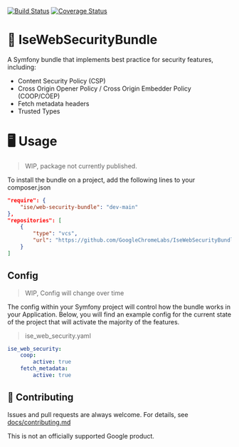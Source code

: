 [![Build Status](https://travis-ci.com/GoogleChromeLabs/IseWebSecurityBundle.svg?branch=main)](https://travis-ci.com/GoogleChromeLabs/IseWebSecurityBundle)
[![Coverage Status](https://coveralls.io/repos/github/GoogleChromeLabs/IseWebSecurityBundle/badge.svg?branch=ci)](https://coveralls.io/github/GoogleChromeLabs/IseWebSecurityBundle?branch=ci)

# 🔐 IseWebSecurityBundle

A Symfony bundle that implements best practice for security features,
including:

- Content Security Policy (CSP)
- Cross Origin Opener Policy / Cross Origin Embedder Policy (COOP/COEP)
- Fetch metadata headers
- Trusted Types

# 🖥️ Usage

>WIP, package not currently published. 

To install the bundle on a project, add the following lines to your composer.json

```json
"require": {
    "ise/web-security-bundle": "dev-main"
},
"repositories": [
    {
        "type": "vcs",
        "url": "https://github.com/GoogleChromeLabs/IseWebSecurityBundle.git"
    }
]
```

## Config

>WIP, Config will change over time

The config within your Symfony project will control how the bundle works in your Application.
Below, you will find an example config for the current state of the project that will activate
the majority of the features.

>ise_web_security.yaml

```yaml
ise_web_security:
    coop:
        active: true
    fetch_metadata:
        active: true
```

## 🤝 Contributing

Issues and pull requests are always welcome. For details, see
[docs/contributing.md](docs/contributing.md)

This is not an officially supported Google product.

